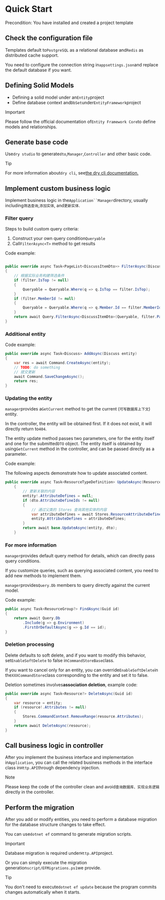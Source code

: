 # Quick Start

Precondition: You have installed and created a project template

## Check the configuration file

Templates default to`PostgreSQL` as a relational database and`Redis` as distributed cache support.

You need to configure the connection string in`appsettings.json`and replace the default database if you want.

## Defining Solid Models

- Defining a solid model under an`Entity`project
- Define database context and`DbSet`under`EntityFramework`project

> [!IMPORTANT]
>Please follow the official documentation of`Entity Framework Core`to define models and relationships.

## Generate base code

Use`dry studio` to generate`dto`,`Manager`,`Controller` and other basic code.

> [!TIP]
>For more information about`dry cli`, see[the dry cli documentation.](https://docs.dusi.dev/zh/ater.dry/%E6%A6%82%E8%BF%B0.html)

## Implement custom business logic

Implement business logic in the`Application``Manager`directory, usually including`筛选查询`,`添加实体`, and`更新实体`.

### Filter query

Steps to build custom query criteria:

1. Construct your own query condition`Queryable`
2. Call`FilterAsync<T>` method to get results

Code example:

```csharp

public override async Task<PageList<DiscussItemDto>> FilterAsync(DiscussFilterDto filter)
{
    // 根据实际业务构建筛选条件
    if (filter.IsTop != null)
    {
        Queryable = Queryable.Where(q => q.IsTop == filter.IsTop);
    }
    if (filter.MemberId != null)
    {
        Queryable = Queryable.Where(q => q.Member.Id == filter.MemberId);
    }
    return await Query.FilterAsync<DiscussItemDto>(Queryable, filter.PageIndex, filter.PageSize);
}
```

### Additional entity

Code example:

```csharp
public override async Task<Discuss> AddAsync(Discuss entity)
{
    var res = await Command.CreateAsync(entity);
    // TODO: do something
    // 提交更新
    await Command.SaveChangeAsync();
    return res;
}
```

### Updating the entity

`manager`provides a`GetCurrent` method to get the current (`可写数据库上下文`) entity.

In the controller, the entity will be obtained first. If it does not exist, it will directly return to`404`.

The entity update method passes two parameters, one for the entity itself and one for the submitted`DTO` object.
The entity itself is obtained by using`GetCurrent` method in the controller, and can be passed directly as a parameter.

Code example:

The following aspects demonstrate how to update associated content.

```csharp
public override async Task<ResourceTypeDefinition> UpdateAsync(ResourceTypeDefinition entity, ResourceTypeDefinitionUpdateDto dto)
    {
        // 更新关联的内容
        entity!.AttributeDefines = null;
        if (dto.AttributeDefineIds != null)
        {
            // 通过父类的 Stores 查询其他实体的内容
            var attributeDefines = await Stores.ResourceAttributeDefineCommand.Db.Where(a => dto.AttributeDefineIds.Contains(a.Id)).ToListAsync();
            entity.AttributeDefines = attributeDefines;
        }
        return await base.UpdateAsync(entity, dto);
    }
```

### For more information

`manager`provides default query method for details, which can directly pass query conditions.

If you customize queries, such as querying associated content, you need to add new methods to implement them.

`manager`provides`Query.Db` members to query directly against the current model.

Code example:

```csharp
public async Task<ResourceGroup?> FindAsync(Guid id)
{
    return await Query.Db
        .Include(g => g.Environment)
        .FirstOrDefaultAsync(g => g.Id == id);
}
```

### Deletion processing

Delete defaults to soft delete, and if you want to modify this behavior, set`EnableSoftDelete` to false in`CommandStoreBase`class.

If you want to cancel only for an entity, you can override`EnableSoftDelete`in the`XXXCommandStore`class corresponding to the entity and set it to false.

Deletion sometimes involves**association deletion**, example code:

```csharp
public override async Task<Resource?> DeleteAsync(Guid id)
{
    var resource = entity;
    if (resource!.Attributes != null)
    {
        Stores.CommandContext.RemoveRange(resource.Attributes);
    }
    return await DeleteAsync(resource);
}

```

## Call business logic in controller

After you implement the business interface and implementation in`Application`, you can call the related business methods in the interface class in`Http.API`through dependency injection.

> [!NOTE]
>Please keep the code of the controller clean and avoid`查询数据库、实现业务逻辑`directly in the controller.

## Perform the migration

After you add or modify entities, you need to perform a database migration for the database structure changes to take effect.

You can use`dotnet ef` command to generate migration scripts.

> [!IMPORTANT]
>Database migration is required under`Http.API`project.

Or you can simply execute the migration generation`script/EFMigrations.ps1`we provide.

> [!TIP]
>You don't need to execute`dotnet ef update` because the program commits changes automatically when it starts.
